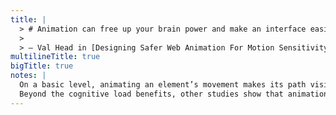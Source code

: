 ```yaml
---
title: |
  > # Animation can free up your brain power and make an interface easier to understand—the benefits can’t be ignored.
  >
  > — Val Head in [Designing Safer Web Animation For Motion Sensitivity](https://alistapart.com/article/designing-safer-web-animation-for-motion-sensitivity/#section7)
multilineTitle: true
bigTitle: true
notes: |
  On a basic level, animating an element’s movement makes its path visible on screen. Your user doesn’t have to keep track of the movement in their head. Instead, that effort is essentially off-loaded from their brain to the animation you created on screen. When you reduce cognitive load, you free up users’ working memory resources to focus on other things—like learning new skills and retaining information.
  Beyond the cognitive load benefits, other studies show that animation can improve decision-making and even help people learn and remember spatial relationships. Animating between states can also help prevent change blindness.
---
```


<br>
